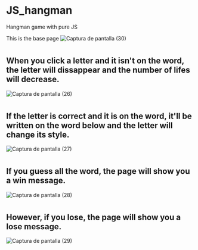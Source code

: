 # JS_hangman
Hangman game with pure JS

This is the base page
![Captura de pantalla (30)](https://user-images.githubusercontent.com/98234152/201046019-6c018d84-a27b-4519-aba4-bda89ea128b9.png)

#

## When you click a letter and it isn't on the word, the letter will dissappear and the number of lifes will decrease.
![Captura de pantalla (26)](https://user-images.githubusercontent.com/98234152/201046160-392c9efd-6abb-45de-8bca-198b19ca38c4.png)

#

## If the letter is correct and it is on the word, it'll be written on the word below and the letter will change its style.
![Captura de pantalla (27)](https://user-images.githubusercontent.com/98234152/201046400-e89634c2-8df8-49bf-be85-55e09450a6ca.png)

#

## If you guess all the word, the page will show you a win message.
![Captura de pantalla (28)](https://user-images.githubusercontent.com/98234152/201046478-3bee2fbd-e155-4bbc-90af-1c847194bb01.png)

#

## However, if you lose, the page will show you a lose message.
![Captura de pantalla (29)](https://user-images.githubusercontent.com/98234152/201046560-445fad9e-c319-4f81-ae0b-8e3285ba8c75.png)
